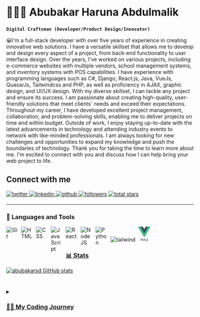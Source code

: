 # 🤖🏄‍♂️ Abubakar Haruna Abdulmalik

**`Digital Craftsman (Developer/Product Design/Innovator)`**

😀I'm a full-stack developer with over five years of experience in creating innovative web solutions. I have a versatile skillset that allows me to develop and design every aspect of a project, from back-end functionality to user interface design.
Over the years, I've worked on various projects, including e-commerce websites with multiple vendors, school management systems, and inventory systems with POS capabilities. I have experience with programming languages such as C#, Django, React.js, Java, VueJs, QuasarJs, Tailwindcss and PHP, as well as proficiency in AJAX, graphic design, and UI/UX design. With my diverse skillset, I can tackle any project and ensure its success.
I am passionate about creating high-quality, user-friendly solutions that meet clients' needs and exceed their expectations. Throughout my career, I have developed excellent project management, collaboration, and problem-solving skills, enabling me to deliver projects on time and within budget.
Outside of work, I enjoy staying up-to-date with the latest advancements in technology and attending industry events to network with like-minded professionals. I am always looking for new challenges and opportunities to expand my knowledge and push the boundaries of technology.
Thank you for taking the time to learn more about me. I'm excited to connect with you and discuss how I can help bring your web project to life.

## Connect with me  
<div align="left">
<a href="https://twitter.com/minister_sd/" target="_blank">
<img src=https://img.shields.io/badge/twitter-%2300acee.svg?&style=for-the-badge&logo=twitter&logoColor=white alt=twitter style="margin-bottom: 5px;" />
</a>
<a href="https://www.linkedin.com/in/abubakar-haruna-abdulmalik-2673a2201/" target="_blank">
<img src=https://img.shields.io/badge/linkedin-%231E77B5.svg?&style=for-the-badge&logo=linkedin&logoColor=white alt=linkedin style="margin-bottom: 5px;" />
</a>
<a href="https://github.com/abubakarsd" target="_blank">
<img src=https://img.shields.io/badge/github-%2324292e.svg?&style=for-the-badge&logo=github&logoColor=white alt=github style="margin-bottom: 5px;" />
</a>
<a href="https://github.com/abubakarsd?tab=followers">
         <img alt="followers" title="Follow me on Github" src="https://custom-icon-badges.demolab.com/github/followers/abubakarsd?color=236ad3&labelColor=1155ba&style=for-the-badge&logo=person-add&label=Follow&logoColor=white"/></a>
<a href="https://github.com/abubakarsd?tab=repositories&sort=stargazers">
         <img alt="total stars" title="Total stars on GitHub" src="https://custom-icon-badges.demolab.com/github/stars/abubakarsd?color=55960c&style=for-the-badge&labelColor=488207&logo=star"/></a>
</div>  

---

### 🧰 Languages and Tools

<img align="left" alt="Git" width="30px" style="padding-right:10px;" src="https://cdn.jsdelivr.net/gh/devicons/devicon/icons/git/git-original.svg" />
<img src="https://www.vectorlogo.zone/logos/tailwindcss/tailwindcss-icon.svg" alt="tailwind" width="40" height="40"/> </a> <a href="https://vuejs.org/" target="_blank" rel="noreferrer">
<img align="left" alt="HTML" width="30px" style="padding-right:10px;" src="https://cdn.jsdelivr.net/gh/devicons/devicon/icons/html5/html5-plain.svg" />
<img align="left" alt="CSS" width="30px" style="padding-right:10px;" src="https://cdn.jsdelivr.net/gh/devicons/devicon/icons/css3/css3-plain.svg" />
<img align="left" alt="JavaScript" width="30px" style="padding-right:10px;" src="https://cdn.jsdelivr.net/gh/devicons/devicon/icons/javascript/javascript-plain.svg" />
<img align="left" alt="React" width="30px" style="padding-right:10px;" src="https://cdn.jsdelivr.net/gh/devicons/devicon/icons/react/react-original.svg" />
<img align="left" alt="NodeJS" width="30px" style="padding-right:10px;" src="https://cdn.jsdelivr.net/gh/devicons/devicon/icons/nodejs/nodejs-original.svg" />
<img align="left" alt="Python" width="30px" style="padding-right:10px;" src="https://cdn.jsdelivr.net/gh/devicons/devicon/icons/python/python-plain.svg" />
<img src="https://raw.githubusercontent.com/devicons/devicon/master/icons/vuejs/vuejs-original-wordmark.svg" alt="vuejs" width="40" height="40"/>
<br />


### 📊 Stats

![abubakarsd GitHub stats](https://github-readme-stats.vercel.app/api?username=abubakarsd&show_icons=true&theme=gruvbox)

<!-- ![GitHub Streak](https://streak-stats.demolab.com?user=abubakarsd&theme=gruvbox&border_radius=4.5) -->

#

<details>
 <summary><h3>👨‍💻 My Coding Journey</h3></summary>
   I've always been fascinated by technology and how things work, and that curiosity led me to pursue a degree in computer science. During my first year in school, I started to develop a passion for coding, and I was eager to learn everything I could about the programming world.
During that time, I developed Jarvis, a personal PC assistant, which sparked my interest in AI and machine learning. I wanted to learn more about these fields, and I started experimenting with an Android simulator to see what I could create.
Since then, my passion for coding has only grown stronger, and I've honed my skills in a variety of programming languages, including C#, Django, React.js, Java, and PHP. I've also become proficient in AJAX, graphic design, and UI/UX design.
Over the years, I've worked on numerous projects, including e-commerce websites with multiple vendors, school management systems, and inventory systems with POS capabilities. I take pride in creating high-quality, user-friendly solutions that meet clients' needs and exceed their expectations.
In my free time, I enjoy attending industry events to stay up-to-date with the latest advancements in technology and network with like-minded professionals. I am always looking for ways to expand my knowledge and skills and give back to the coding community.
